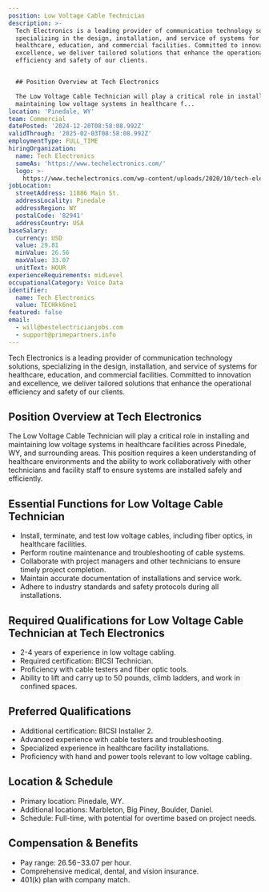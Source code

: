 ```yaml
---
position: Low Voltage Cable Technician
description: >-
  Tech Electronics is a leading provider of communication technology solutions,
  specializing in the design, installation, and service of systems for
  healthcare, education, and commercial facilities. Committed to innovation and
  excellence, we deliver tailored solutions that enhance the operational
  efficiency and safety of our clients.


  ## Position Overview at Tech Electronics

  The Low Voltage Cable Technician will play a critical role in installing and
  maintaining low voltage systems in healthcare f...
location: 'Pinedale, WY'
team: Commercial
datePosted: '2024-12-20T08:58:08.992Z'
validThrough: '2025-02-03T08:58:08.992Z'
employmentType: FULL_TIME
hiringOrganization:
  name: Tech Electronics
  sameAs: 'https://www.techelectronics.com/'
  logo: >-
    https://www.techelectronics.com/wp-content/uploads/2020/10/tech-electronics-logo.png
jobLocation:
  streetAddress: 11886 Main St.
  addressLocality: Pinedale
  addressRegion: WY
  postalCode: '82941'
  addressCountry: USA
baseSalary:
  currency: USD
  value: 29.81
  minValue: 26.56
  maxValue: 33.07
  unitText: HOUR
experienceRequirements: midLevel
occupationalCategory: Voice Data
identifier:
  name: Tech Electronics
  value: TECHkk6ne1
featured: false
email:
  - will@bestelectricianjobs.com
  - support@primepartners.info
---
```




Tech Electronics is a leading provider of communication technology solutions, specializing in the design, installation, and service of systems for healthcare, education, and commercial facilities. Committed to innovation and excellence, we deliver tailored solutions that enhance the operational efficiency and safety of our clients.

## Position Overview at Tech Electronics
The Low Voltage Cable Technician will play a critical role in installing and maintaining low voltage systems in healthcare facilities across Pinedale, WY, and surrounding areas. This position requires a keen understanding of healthcare environments and the ability to work collaboratively with other technicians and facility staff to ensure systems are installed safely and efficiently.

## Essential Functions for Low Voltage Cable Technician
- Install, terminate, and test low voltage cables, including fiber optics, in healthcare facilities.
- Perform routine maintenance and troubleshooting of cable systems.
- Collaborate with project managers and other technicians to ensure timely project completion.
- Maintain accurate documentation of installations and service work.
- Adhere to industry standards and safety protocols during all installations.

## Required Qualifications for Low Voltage Cable Technician at Tech Electronics
- 2-4 years of experience in low voltage cabling.
- Required certification: BICSI Technician.
- Proficiency with cable testers and fiber optic tools.
- Ability to lift and carry up to 50 pounds, climb ladders, and work in confined spaces.

## Preferred Qualifications
- Additional certification: BICSI Installer 2.
- Advanced experience with cable testers and troubleshooting.
- Specialized experience in healthcare facility installations.
- Proficiency with hand and power tools relevant to low voltage cabling.

## Location & Schedule
- Primary location: Pinedale, WY.
- Additional locations: Marbleton, Big Piney, Boulder, Daniel.
- Schedule: Full-time, with potential for overtime based on project needs.

## Compensation & Benefits
- Pay range: $26.56-$33.07 per hour.
- Comprehensive medical, dental, and vision insurance.
- 401(k) plan with company match.